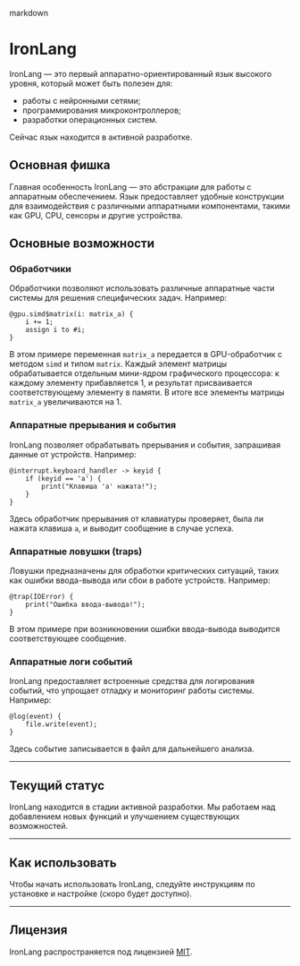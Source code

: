 markdown
# IronLang

IronLang — это первый аппаратно-ориентированный язык высокого уровня, который может быть полезен для:
- работы с нейронными сетями;
- программирования микроконтроллеров;
- разработки операционных систем.

Сейчас язык находится в активной разработке.

## Основная фишка
Главная особенность IronLang — это абстракции для работы с аппаратным обеспечением. Язык предоставляет удобные конструкции для взаимодействия с различными аппаратными компонентами, такими как GPU, CPU, сенсоры и другие устройства.

## Основные возможности

### Обработчики
Обработчики позволяют использовать различные аппаратные части системы для решения специфических задач. Например:

```plaintext
@gpu.simd$matrix(i: matrix_a) {
    i += 1;
    assign i to #i;
}
```

В этом примере переменная `matrix_a` передается в GPU-обработчик с методом `simd` и типом `matrix`. Каждый элемент матрицы обрабатывается отдельным мини-ядром графического процессора: к каждому элементу прибавляется 1, и результат присваивается соответствующему элементу в памяти. В итоге все элементы матрицы `matrix_a` увеличиваются на 1.

### Аппаратные прерывания и события
IronLang позволяет обрабатывать прерывания и события, запрашивая данные от устройств. Например:

```plaintext
@interrupt.keyboard_handler -> keyid {
    if (keyid == 'a') {
        print("Клавиша 'a' нажата!");
    }
}
```

Здесь обработчик прерывания от клавиатуры проверяет, была ли нажата клавиша `a`, и выводит сообщение в случае успеха.

### Аппаратные ловушки (traps)
Ловушки предназначены для обработки критических ситуаций, таких как ошибки ввода-вывода или сбои в работе устройств. Например:

```plaintext
@trap(IOError) {
    print("Ошибка ввода-вывода!");
}
```

В этом примере при возникновении ошибки ввода-вывода выводится соответствующее сообщение.

### Аппаратные логи событий
IronLang предоставляет встроенные средства для логирования событий, что упрощает отладку и мониторинг работы системы. Например:

```plaintext
@log(event) {
    file.write(event);
}
```

Здесь событие записывается в файл для дальнейшего анализа.

---

## Текущий статус
IronLang находится в стадии активной разработки. Мы работаем над добавлением новых функций и улучшением существующих возможностей.

---

## Как использовать
Чтобы начать использовать IronLang, следуйте инструкциям по установке и настройке (скоро будет доступно).

---

## Лицензия
IronLang распространяется под лицензией [MIT](LICENSE).
